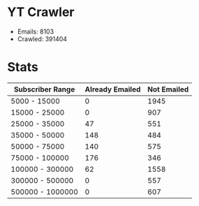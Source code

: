 # YT Crawler
- Emails: 8103
- Crawled: 391404

# Stats
| Subscriber Range  | Already Emailed | Not Emailed |
|-------|-------|-------|
| 5000 - 15000 | 0 | 1945 |
| 15000 - 25000 | 0 | 907 |
| 25000 - 35000 | 47 | 551 |
| 35000 - 50000 | 148 | 484 |
| 50000 - 75000 | 140 | 575 |
| 75000 - 100000 | 176 | 346 |
| 100000 - 300000 | 62 | 1558 |
| 300000 - 500000 | 0 | 557 |
| 500000 - 1000000 | 0 | 607 |
